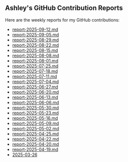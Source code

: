## Ashley's GitHub Contribution Reports

Here are the weekly reports for my GitHub contributions:

<!-- insert list after this marker-->
<!-- insert list after this marker-->
- [report-2025-09-12.md](reports/report-2025-09-12.md)
- [report-2025-09-05.md](reports/report-2025-09-05.md)
- [report-2025-08-29.md](reports/report-2025-08-29.md)
- [report-2025-08-22.md](reports/report-2025-08-22.md)
- [report-2025-08-15.md](reports/report-2025-08-15.md)
- [report-2025-08-08.md](reports/report-2025-08-08.md)
- [report-2025-08-01.md](reports/report-2025-08-01.md)
- [report-2025-07-25.md](reports/report-2025-07-25.md)
- [report-2025-07-18.md](reports/report-2025-07-18.md)
- [report-2025-07-11.md](reports/report-2025-07-11.md)
- [report-2025-07-04.md](reports/report-2025-07-04.md)
- [report-2025-06-27.md](reports/report-2025-06-27.md)
- [report-2025-06-20.md](reports/report-2025-06-20.md)
- [report-2025-06-13.md](reports/report-2025-06-13.md)
- [report-2025-06-06.md](reports/report-2025-06-06.md)
- [report-2025-05-30.md](reports/report-2025-05-30.md)
- [report-2025-05-23.md](reports/report-2025-05-23.md)
- [report-2025-05-16.md](reports/report-2025-05-16.md)
- [report-2025-05-09.md](reports/report-2025-05-09.md)
- [report-2025-05-02.md](reports/report-2025-05-02.md)
- [report-2025-04-25.md](reports/report-2025-04-25.md)
- [report-2025-04-22.md](reports/report-2025-04-22.md)
- [report-2025-04-20.md](reports/report-2025-04-20.md)
- [report-2025-04-19.md](reports/report-2025-04-19.md)
- [2025-03-26](reports/contributions-2025-03-26.md)

